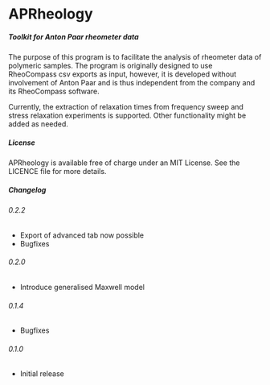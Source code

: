 # APRheology
##### _Toolkit for Anton Paar rheometer data_

The purpose of this program is to facilitate the analysis 
of rheometer data of polymeric samples. The program is originally
designed to use RheoCompass csv exports as input, however, it is 
developed without involvement of Anton Paar and is thus independent
from the company and its RheoCompass software. 

Currently, the extraction of relaxation times from frequency sweep
and stress relaxation experiments is supported. Other functionality might 
be added as needed.

##### License

APRheology is available free of charge under an MIT License. 
See the LICENCE file for more details.


##### Changelog

###### 0.2.2
* Export of advanced tab now possible
* Bugfixes

###### 0.2.0
* Introduce generalised Maxwell model

###### 0.1.4
* Bugfixes

###### 0.1.0
* Initial release



